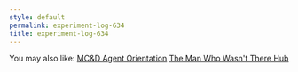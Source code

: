 ```yaml
---
style: default
permalink: experiment-log-634
title: experiment-log-634
---
```

You may also like:
[MC&D Agent Orientation](http://scp-wiki.net/mc-d-agent-orientation)
[The Man Who Wasn't There Hub](http://scp-wiki.net/the-man-who-wasnt-there-hub)